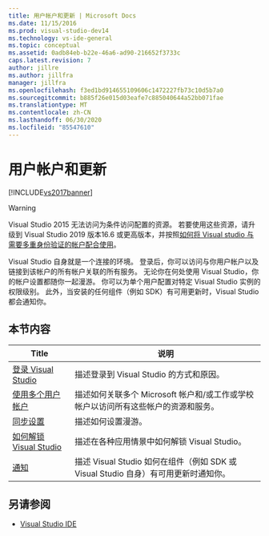 ```yaml
---
title: 用户帐户和更新 | Microsoft Docs
ms.date: 11/15/2016
ms.prod: visual-studio-dev14
ms.technology: vs-ide-general
ms.topic: conceptual
ms.assetid: 0adb84eb-b22e-46a6-ad90-216652f3733c
caps.latest.revision: 7
author: jillre
ms.author: jillfra
manager: jillfra
ms.openlocfilehash: f3ed1bd914655109606c1472227fb73c10d5b7a0
ms.sourcegitcommit: b885f26e015d03eafe7c885040644a52bb071fae
ms.translationtype: MT
ms.contentlocale: zh-CN
ms.lasthandoff: 06/30/2020
ms.locfileid: "85547610"
---
```

# <a name="user-accounts-and-updates"></a>用户帐户和更新

[!INCLUDE[vs2017banner](../includes/vs2017banner.md)]

> [!WARNING]
> Visual Studio 2015 无法访问为条件访问配置的资源。 若要使用这些资源，请升级到 Visual Studio 2019 版本16.6 或更高版本，并按照[如何将 Visual studio 与需要多重身份验证的帐户配合使用](../../ide/work-with-multi-factor-authentication.md)。

Visual Studio 自身就是一个连接的环境。 登录后，你可以访问与你用户帐户以及链接到该帐户的所有帐户关联的所有服务。 无论你在何处使用 Visual Studio，你的帐户设置都随你一起漫游。 你可以为单个用户配置对特定 Visual Studio 实例的权限级别。 此外，当安装的任何组件（例如 SDK）有可用更新时，Visual Studio 都会通知你。

## <a name="in-this-section"></a>本节内容

|Title|说明|
|-|-|
|[登录 Visual Studio](../ide/signing-in-to-visual-studio.md)|描述登录到 Visual Studio 的方式和原因。|
|[使用多个用户帐户](../ide/work-with-multiple-user-accounts.md)|描述如何关联多个 Microsoft 帐户和/或工作或学校帐户以访问所有这些帐户的资源和服务。|
|[同步设置](../ide/synchronized-settings-in-visual-studio.md)|描述如何设置漫游。|
|[如何解锁 Visual Studio](../ide/how-to-unlock-visual-studio.md)|描述在各种应用情景中如何解锁 Visual Studio。|
|[通知](../ide/visual-studio-notifications.md)|描述 Visual Studio 如何在组件（例如 SDK 或 Visual Studio 自身）有可用更新时通知你。|

## <a name="see-also"></a>另请参阅

- [Visual Studio IDE](../ide/visual-studio-ide.md)
